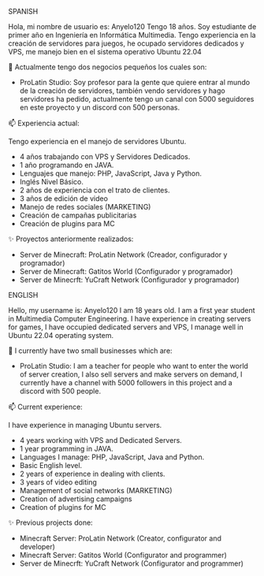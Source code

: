SPANISH

Hola, mi nombre de usuario es: Anyelo120 Tengo 18 años.
Soy estudiante de primer año en Ingeniería en Informática Multimedia.
Tengo experiencia en la creación de servidores para juegos, he ocupado servidores dedicados y VPS, me manejo bien en el sistema operativo Ubuntu 22.04

👋 Actualmente tengo dos negocios pequeños los cuales son:

- ProLatin Studio: Soy profesor para la gente que quiere entrar al mundo de la creación de servidores, también vendo servidores y hago servidores ha pedido, actualmente tengo un canal con 5000 seguidores en este proyecto y un discord con 500 personas.

📫 Experiencia actual:

Tengo experiencia en el manejo de servidores Ubuntu.
- 4 años trabajando con VPS y Servidores Dedicados.
- 1 año programando en JAVA.
- Lenguajes que manejo: PHP, JavaScript, Java y Python.
- Inglés Nivel Básico.
- 2 años de experiencia con el trato de clientes.
- 3 años de edición de video
- Manejo de redes sociales (MARKETING)
- Creación de campañas publicitarias
- Creación de plugins para MC

✨ Proyectos anteriormente realizados: 
- Server de Minecraft: ProLatin Network (Creador, configurador y programador) 
- Server de Minecraft: Gatitos World (Configurador y programador)
- Server de Minecrft: YuCraft Network (Configurador y programador)

ENGLISH

Hello, my username is: Anyelo120 I am 18 years old.
I am a first year student in Multimedia Computer Engineering.
I have experience in creating servers for games, I have occupied dedicated servers and VPS, I manage well in Ubuntu 22.04 operating system.

👋 I currently have two small businesses which are:

- ProLatin Studio: I am a teacher for people who want to enter the world of server creation, I also sell servers and make servers on demand, I currently have a channel with 5000 followers in this project and a discord with 500 people.

📫 Current experience:

I have experience in managing Ubuntu servers.
- 4 years working with VPS and Dedicated Servers.
- 1 year programming in JAVA.
- Languages I manage: PHP, JavaScript, Java and Python.
- Basic English level.
- 2 years of experience in dealing with clients.
- 3 years of video editing
- Management of social networks (MARKETING)
- Creation of advertising campaigns
- Creation of plugins for MC

✨ Previous projects done: 
- Minecraft Server: ProLatin Network (Creator, configurator and developer) 
- Minecraft Server: Gatitos World (Configurator and programmer)
- Server de Minecrft: YuCraft Network (Configurator and programmer)
